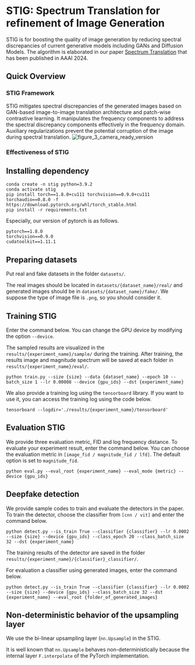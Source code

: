 # STIG: Spectrum Translation for refinement of Image Generation
STIG is for boosting the quality of image generation by reducing spectral discrepancies of current generative models including GANs and Diffusion Models. The algorithm is elaborated in our paper [Spectrum Translation](https://ojs.aaai.org/index.php/AAAI/article/view/28074/28154) that has been published in AAAI 2024.


## Quick Overview

### STIG Framework
STIG mitigates spectral discrepancies of the generated images based on GAN-based image-to-image translation architecture and patch-wise contrastive learning. It manipulates the frequency components to address the spectral discrepancy components effectively in the frequency domain. Auxiliary regularizations prevent the potential corruption of the image during spectral translation.
![figure_3_camera_ready_version](https://github.com/ykykyk112/STIG/assets/59644868/33fc02a5-c95f-43fb-a74a-c49486aa65b1)

### Effectiveness of STIG


## Installing dependency
```
conda create -n stig python=3.9.2
conda activate stig
pip install torch==1.8.0+cu111 torchvision==0.9.0+cu111 torchaudio==0.8.0 -f https://download.pytorch.org/whl/torch_stable.html
pip install -r requirements.txt
```

Especially, our version of pytorch is as follows.
```
pytorch==1.8.0
torchvision==0.9.0
cudatoolkit==1.11.1
```

## Preparing datasets
Put real and fake datasets in the folder ```datasets/```.

The real images should be located in ```datasets/{dataset_name}/real/``` and generated images should be in ```datasets/{dataset_name}/fake/```. We suppose the type of image file is ```.png```, so you should consider it.

## Training STIG
Enter the command below. You can change the GPU device by modifying the option ```--device```.

The sampled results are visualized in the ```results/{experiment_name}/sample/``` during the training. After training, the results image and magnitude spectrum will be saved at each folder in ```results/{experiment_name}/eval/```.

```python train.py --size {size} --data {dataset_name} --epoch 10 --batch_size 1 --lr 0.00008 --device {gpu_ids} --dst {experiment_name}```

We also provide a training log using the ```tensorboard``` library. If you want to use it, you can access the training log using the code below.

```tensorboard --logdir='./results/{experiment_name}/tensorboard'```

## Evaluation STIG
We provide three evaluation metric, FID and log frequency distance. To evaluate your experiment result, enter the command below. You can choose the evaluation metric in ```[image_fid / magnitude_fid / lfd]```. The default option is set to ```magnitude_fid```.

```python eval.py --eval_root {experiment_name} --eval_mode {metric} --device {gpu_ids}```

## Deepfake detection
We provide sample codes to train and evaluate the detectors in the paper. To train the detector, choose the classifier from ```[cnn / vit]``` and enter the command below.

```python detect.py --is_train True --classifier {classifier} --lr 0.0002 --size {size} --device {gpu_ids} --class_epoch 20 --class_batch_size 32 --dst {experiment_name}```

The training results of the detector are saved in the folder ```results/{experiment_name}/{classifier}_classifier/```.

For evaluation a classifier using generated images, enter the command below.

```python detect.py --is_train True --classifier {classifier} --lr 0.0002 --size {size} --device {gpu_ids} --class_batch_size 32 --dst {experiment_name} --eval_root {folder_of_generated_images}```

## Non-deterministic behavior of the upsampling layer
We use the bi-linear upsampling layer (```nn.Upsample```) in the STIG.

It is well known that ```nn.Upsample``` behaves non-deterministically because the internal layer ```F.interpolate``` of the PyTorch implementation.

